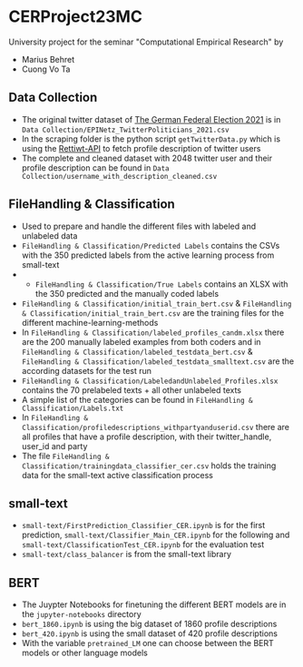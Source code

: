 # CERProject23MC
University project for the seminar "Computational Empirical Research" by
* Marius Behret
* Cuong Vo Ta
## Data Collection
* The original twitter dataset of [The German Federal Election 2021](https://blog.gesis.org/the-german-federal-election-2021-twitter-dataset/) is in `Data Collection/EPINetz_TwitterPoliticians_2021.csv`
* In the scraping folder is the python script `getTwitterData.py` which is using the [Rettiwt-API](https://github.com/Rishikant181/Rettiwt-API) to fetch profile description of twitter users
* The complete and cleaned dataset with 2048 twitter user and their profile description can be found in `Data Collection/username_with_description_cleaned.csv`

## FileHandling & Classification
* Used to prepare and handle the different files with labeled and unlabeled data
* `FileHandling & Classification/Predicted Labels` contains the CSVs with the 350 predicted labels from the active learning process from small-text
* * `FileHandling & Classification/True Labels` contains an XLSX with the 350 predicted and the manually coded labels 
* `FileHandling & Classification/initial_train_bert.csv` & `FileHandling & Classification/initial_train_bert.csv` are the training files for the different machine-learning-methods
* In `FileHandling & Classification/labeled_profiles_candm.xlsx` there are the 200 manually labeled examples from both coders and in `FileHandling & Classification/labeled_testdata_bert.csv` & `FileHandling & Classification/labeled_testdata_smalltext.csv` are the according datasets for the test run
* `FileHandling & Classification/LabeledandUnlabeled_Profiles.xlsx` contains the 70 prelabeled texts + all other unlabeled texts
* A simple list of the categories can be found in `FileHandling & Classification/Labels.txt`
* In  `FileHandling & Classification/profiledescriptions_withpartyanduserid.csv` there are all profiles that have a profile description, with their twitter_handle, user_id and party
* The file `FileHandling & Classification/trainingdata_classifier_cer.csv` holds the training data for the small-text active classification process

## small-text
* `small-text/FirstPrediction_Classifier_CER.ipynb` is for the first prediction, `small-text/Classifier_Main_CER.ipynb` for the following and `small-text/ClassificationTest_CER.ipynb` for the evaluation test
* `small-text/class_balancer` is from the small-text library

## BERT
* The Juypter Notebooks for finetuning the different BERT models are in the `jupyter-notebooks` directory
* `bert_1860.ipynb` is using the big dataset of 1860 profile descriptions
* `bert_420.ipynb` is using the small dataset of 420 profile descriptions
* With the variable `pretrained_LM` one can choose between the BERT models or other language models
